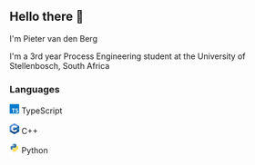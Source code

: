 ## Hello there 👋

I'm Pieter van den Berg

I'm a 3rd year Process Engineering student at the University of Stellenbosch, South Africa

### Languages
<img src="assets/languages/TypeScript_logo.svg" width="17px"/> TypeScript

<img src="assets/languages/cpp_logo.svg" width="17px"/> C++

<img src="assets/languages/Python_logo.svg" width="17px"/> Python
